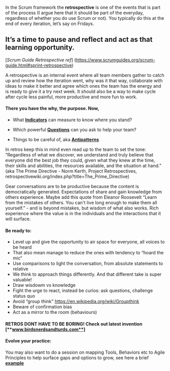 In the Scrum framework the **retrospective** is one of the events that is part of the process (I argue here that it should be part of the everyday, regardless of whether you do use Scrum or not). You typically do this at the end of every iteration, let’s say on Fridays. 

## It’s a time to pause and reflect and act as that learning opportunity.

[*Scrum Guide Retrospective ref*] (https://www.scrumguides.org/scrum-guide.html#sprint-retrospective)

A retrospective is an internal event where all team members gather to catch up and review how the iteration went, why was it that way, collaborate with ideas to make it better and agree which ones the team has the energy and is ready to give it a try next week. It should also be a way to make cycle after cycle less painful, more productive and more fun to work.

#### There you have the why, the purpose. Now,

* What [**Indicators**](https://github.com/GarciaInes/Scrum-Mastering/blob/main/Retro/Indicators.md) can measure to know where you stand?

* Which powerful [**Questions**](https://github.com/GarciaInes/Scrum-Mastering/blob/main/Retro/Questions.md) can you ask to help your team?

* Things to be careful of, aka [**Antipatterns**](https://github.com/GarciaInes/Scrum-Mastering/blob/main/Retro/Antipatterns.md)


In retros keep this in mind even read up to the team to set the tone: 
“Regardless of what we discover, we understand and truly believe that everyone did the best job they could, given what they knew at the time, their skills and abilities, the resources available, and the situation at hand.”
(aka The Prime Directive - Norm Kerth, Project Retrospectives, retrospectivewiki.org/index.php?title=The_Prime_Directive)

Gear conversations are to be productive because the content is democratically generated. Expectations of share and gain knowledge from others experience. 
Maybe add this quote from Eleanor Roosevelt “Learn from the mistakes of others. You can't live long enough to make them all yourself.” - and is beyond mistakes, but wisdom of what also works. Rich experience where the value is in the individuals and the interactions that it will surface.  

#### Be ready to:
* Level up and give the opportunity to air space for everyone, all voices to be heard
* That also mean manage to reduce the ones with tendency to “hoard the mic“
* Use comparisons to light the conversation, from absolute statements to relative
* We think to approach things differently. And that different take is super valuable!
* Draw wisdowm vs knowledge
* Fight the urge to react, instead be curios: ask questions, challenge status quo
* Avoid “group think” https://en.wikipedia.org/wiki/Groupthink
* Beware of confirmation bias
* Act as a mirror to the room (behaviours)

#### RETROS DONT HAVE TO BE BORING! Check out latest invention [**www.birdsnerdsandturds.com**] 

#### Evolve your practice:
You may also want to do a session on mapping Tools, Behaviors etc to Agile Principles to help surface gaps and options to grow, see here a brief [**example**](https://www.linkedin.com/posts/helengarcia-agile_coaching-blogs-agile-activity-7018950835892047872-w4b9?utm_source=share&utm_medium=member_desktop)
